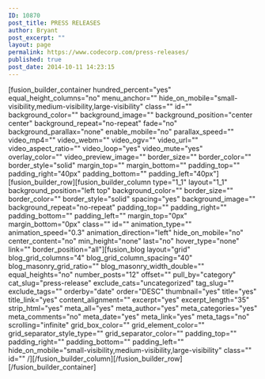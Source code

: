 ```yaml
---
ID: 10870
post_title: PRESS RELEASES
author: Bryant
post_excerpt: ""
layout: page
permalink: https://www.codecorp.com/press-releases/
published: true
post_date: 2014-10-11 14:23:15
---
```

[fusion_builder_container hundred_percent="yes" equal_height_columns="no" menu_anchor="" hide_on_mobile="small-visibility,medium-visibility,large-visibility" class="" id="" background_color="" background_image="" background_position="center center" background_repeat="no-repeat" fade="no" background_parallax="none" enable_mobile="no" parallax_speed="" video_mp4="" video_webm="" video_ogv="" video_url="" video_aspect_ratio="" video_loop="yes" video_mute="yes" overlay_color="" video_preview_image="" border_size="" border_color="" border_style="solid" margin_top="" margin_bottom="" padding_top="" padding_right="40px" padding_bottom="" padding_left="40px"][fusion_builder_row][fusion_builder_column type="1_1" layout="1_1" background_position="left top" background_color="" border_size="" border_color="" border_style="solid" spacing="yes" background_image="" background_repeat="no-repeat" padding_top="" padding_right="" padding_bottom="" padding_left="" margin_top="0px" margin_bottom="0px" class="" id="" animation_type="" animation_speed="0.3" animation_direction="left" hide_on_mobile="no" center_content="no" min_height="none" last="no" hover_type="none" link="" border_position="all"][fusion_blog layout="grid" blog_grid_columns="4" blog_grid_column_spacing="40" blog_masonry_grid_ratio="" blog_masonry_width_double="" equal_heights="no" number_posts="12" offset="" pull_by="category" cat_slug="press-release" exclude_cats="uncategorized" tag_slug="" exclude_tags="" orderby="date" order="DESC" thumbnail="yes" title="yes" title_link="yes" content_alignment="" excerpt="yes" excerpt_length="35" strip_html="yes" meta_all="yes" meta_author="yes" meta_categories="yes" meta_comments="no" meta_date="yes" meta_link="yes" meta_tags="no" scrolling="infinite" grid_box_color="" grid_element_color="" grid_separator_style_type="" grid_separator_color="" padding_top="" padding_right="" padding_bottom="" padding_left="" hide_on_mobile="small-visibility,medium-visibility,large-visibility" class="" id="" /][/fusion_builder_column][/fusion_builder_row][/fusion_builder_container]